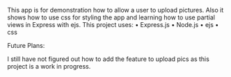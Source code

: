 This app is for demonstration how to allow a user to upload pictures. Also it shows how to use css for styling the app and learning how to use partial views in Express with ejs.
This project uses:
	• Express.js
	• Node.js
	• ejs
	• css

Future Plans:

I still have not figured out how to add the feature to upload pics as this project is a work in progress.	